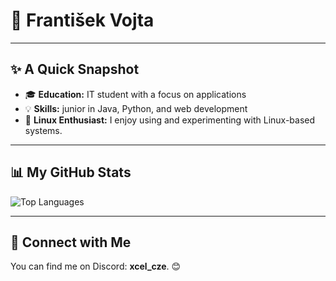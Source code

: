 # 👋 František Vojta

---

## ✨ A Quick Snapshot

- 🎓 **Education:** IT student with a focus on applications
- 💡 **Skills:** junior in Java, Python, and web development
- 🐧 **Linux Enthusiast:** I enjoy using and experimenting with Linux-based systems.

---

## 📊 My GitHub Stats

<img src="https://github-readme-stats.vercel.app/api/top-langs/?username=jakub-forman&langs_count=4&layout=compact&theme=dark&" alt="Top Languages" />

---

## 🤝 Connect with Me

You can find me on Discord: **xcel_cze**. 😊
